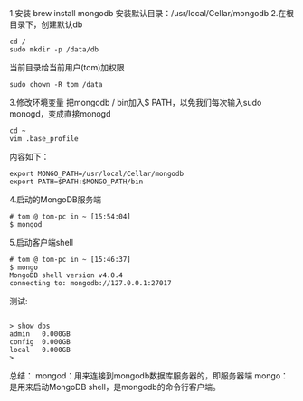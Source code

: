 1.安装
brew install mongodb
安装默认目录：/usr/local/Cellar/mongodb
2.在根目录下，创建默认db
~~~
cd /
sudo mkdir -p /data/db
~~~
当前目录给当前用户(tom)加权限
~~~
sudo chown -R tom /data
~~~

3.修改环境变量
把mongodb / bin加入$ PATH，以免我们每次输入sudo monogd，变成直接monogd
~~~
cd ~
vim .base_profile
~~~
内容如下：
~~~
export MONGO_PATH=/usr/local/Cellar/mongodb
export PATH=$PATH:$MONGO_PATH/bin
~~~

4.启动的MongoDB服务端

~~~
# tom @ tom-pc in ~ [15:54:04]
$ mongod
~~~
5.启动客户端shell

~~~
# tom @ tom-pc in ~ [15:46:37]
$ mongo
MongoDB shell version v4.0.4
connecting to: mongodb://127.0.0.1:27017
~~~
测试:
~~~

> show dbs
admin   0.000GB
config  0.000GB
local   0.000GB
>
~~~


总结：
mongod：用来连接到mongodb数据库服务器的，即服务器端
mongo：是用来启动MongoDB shell，是mongodb的命令行客户端。
